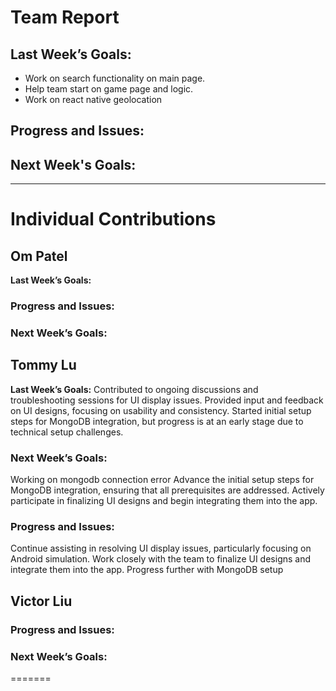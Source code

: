 # Team Report

## Last Week’s Goals:
- Work on search functionality on main page.
- Help team start on game page and logic.
- Work on react native geolocation
## Progress and Issues:

## Next Week's Goals:

---

# Individual Contributions

## Om Patel
**Last Week’s Goals:**


### Progress and Issues:


### Next Week’s Goals:


## Tommy Lu
**Last Week’s Goals:** 
Contributed to ongoing discussions and troubleshooting sessions for UI display issues.
Provided input and feedback on UI designs, focusing on usability and consistency.
Started initial setup steps for MongoDB integration, but progress is at an early stage due to technical setup challenges.
  
### Next Week’s Goals:
Working on mongodb connection error
Advance the initial setup steps for MongoDB integration, ensuring that all prerequisites are addressed.
Actively participate in finalizing UI designs and begin integrating them into the app.

### Progress and Issues:
Continue assisting in resolving UI display issues, particularly focusing on Android simulation.
Work closely with the team to finalize UI designs and integrate them into the app.
Progress further with MongoDB setup


## Victor Liu


### Progress and Issues:



### Next Week’s Goals:

  
=======
